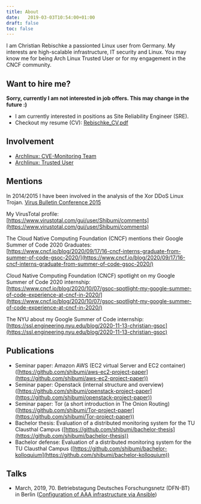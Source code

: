 ```yaml
---
title: About
date:   2019-03-03T10:54:00+01:00
draft: false
toc: false
---
```


I am Christian Rebischke a passionted Linux user from Germany.
My interests are high-scalable infrastructure, IT security and Linux.
You may know me for being Arch Linux Trusted User or for my engagement
in the CNCF community.

## Want to hire me?

**Sorry, currently I am not interested in job offers. This may change in the future :)**

* I am currently interested in positions as Site Reliability Engineer (SRE).
* Checkout my resume (CV): [Rebischke_CV.pdf](/storage/Rebischke_CV.pdf)

## Involvement

* [Archlinux: CVE-Monitoring Team](https://www.archlinux.org/people/support-staff/)
* [Archlinux: Trusted User](https://www.archlinux.org/people/trusted-users/)

## Mentions

In 2014/2015 I have been involved in the analysis of the Xor DDoS Linux Trojan.
[Virus Bulletin Conference 2015](/storage/KalnaiHorejsi-VB2015.pdf)

My VirusTotal profile:
[https://www.virustotal.com/gui/user/Shibumi/comments](https://www.virustotal.com/gui/user/Shibumi/comments)

The Cloud Native Computing Foundation (CNCF) mentions their Google Summer of Code 2020 Graduates:
[https://www.cncf.io/blog/2020/09/17/16-cncf-interns-graduate-from-summer-of-code-gsoc-2020/](https://www.cncf.io/blog/2020/09/17/16-cncf-interns-graduate-from-summer-of-code-gsoc-2020/)

Cloud Native Computing Foundation (CNCF) spotlight on my Google Summer of Code 2020 internship:
[https://www.cncf.io/blog/2020/10/07/gsoc-spotlight-my-google-summer-of-code-experience-at-cncf-in-2020/](https://www.cncf.io/blog/2020/10/07/gsoc-spotlight-my-google-summer-of-code-experience-at-cncf-in-2020/)

The NYU about my Google Summer of Code internship:
[https://ssl.engineering.nyu.edu/blog/2020-11-13-christian-gsoc](https://ssl.engineering.nyu.edu/blog/2020-11-13-christian-gsoc)


## Publications

* Seminar paper: Amazon AWS (EC2 virtual Server and EC2 container) ([https://github.com/shibumi/aws-ec2-project-paper](https://github.com/shibumi/aws-ec2-project-paper))
* Seminar paper: Openstack (internal structure and overview) ([https://github.com/shibumi/openstack-project-paper](https://github.com/shibumi/openstack-project-paper))
* Seminar paper: Tor (a short introduction in The Onion Routing) ([https://github.com/shibumi/Tor-project-paper](https://github.com/shibumi/Tor-project-paper))
* Bachelor thesis: Evaluation of a distributed monitoring system for the TU Clausthal Campus ([https://github.com/shibumi/bachelor-thesis](https://github.com/shibumi/bachelor-thesis))
* Bachelor defense: Evaluation of a distributed monitoring system for the TU Clausthal Campus ([https://github.com/shibumi/bachelor-kolloquium](https://github.com/shibumi/bachelor-kolloquium))


## Talks

* March, 2019, 70. Betriebstagung Deutsches Forschungsnetz (DFN-BT) in Berlin ([Configuration of AAA infrastructure via Ansible](/storage/freeradius_ansible.pdf))
